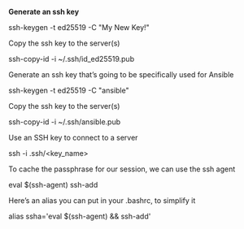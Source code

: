 **Generate an ssh key**

  ssh-keygen -t ed25519 -C "My New Key!"

Copy the ssh key to the server(s)

  ssh-copy-id -i ~/.ssh/id_ed25519.pub <IP Adderss>

Generate an ssh key that’s going to be specifically used for Ansible

  ssh-keygen -t ed25519 -C "ansible"

Copy the ssh key to the server(s)

  ssh-copy-id -i ~/.ssh/ansible.pub

Use an SSH key to connect to a server

  ssh -i .ssh/<key_name> <IP Address>

To cache the passphrase for our session, we can use the ssh agent

  eval $(ssh-agent)
  ssh-add

  Here’s an alias you can put in your .bashrc, to simplify it

  alias ssha='eval $(ssh-agent) && ssh-add'

